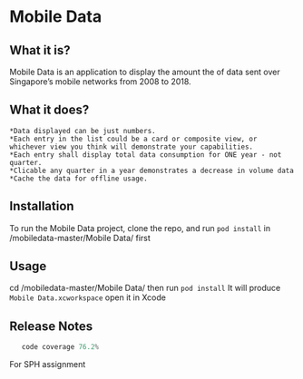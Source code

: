 # Mobile Data

## What it is?

Mobile Data is an application to display the amount the of data sent over Singapore’s mobile networks from 2008 to 2018.

## What it does?

    *Data displayed can be just numbers.
    *Each entry in the list could be a card or composite view, or whichever view you think will demonstrate your capabilities.
    *Each entry shall display total data consumption for ONE year - not quarter.
    *Clicable any quarter in a year demonstrates a decrease in volume data
    *Cache the data for offline usage.


## Installation

To run the Mobile Data project, clone the repo, and run `pod install` in /mobiledata-master/Mobile Data/  first

## Usage

cd  /mobiledata-master/Mobile Data/
then
run `pod install` 
It will produce `Mobile Data.xcworkspace` open it in Xcode

## Release Notes
```swift
   code coverage 76.2%
```
For SPH assignment
